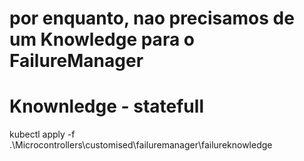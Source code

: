 
# por enquanto, nao precisamos de um Knowledge para o FailureManager
# Knownledge - statefull
kubectl apply -f .\Microcontrollers\customised\failuremanager\failureknowledge